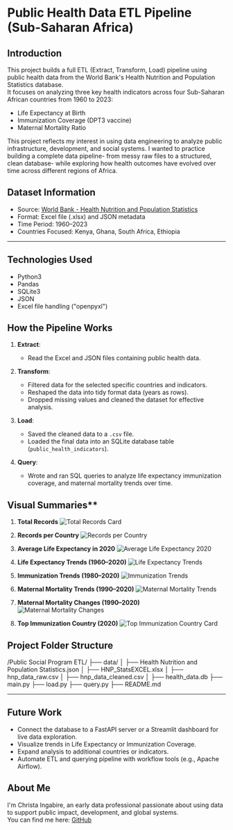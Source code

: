 # Public Health Data ETL Pipeline (Sub-Saharan Africa)

## Introduction
This project builds a full ETL (Extract, Transform, Load) pipeline using public health data from the World Bank's Health Nutrition and Population Statistics database.  
It focuses on analyzing three key health indicators across four Sub-Saharan African countries from 1960 to 2023:
-  Life Expectancy at Birth
- Immunization Coverage (DPT3 vaccine)
- Maternal Mortality Ratio

This project reflects my interest in using data engineering to analyze public infrastructure, development, and social systems. I wanted to practice building a complete data pipeline- from messy raw files to a structured, clean database- while exploring how health outcomes have evolved over time across different regions of Africa.


## Dataset Information
- Source: [World Bank - Health Nutrition and Population Statistics](https://datacatalog.worldbank.org/search/dataset/0037652/Health-Nutrition-and-Population-Statistics)
- Format: Excel file (.xlsx) and JSON metadata
- Time Period: 1960–2023
- Countries Focused: Kenya, Ghana, South Africa, Ethiopia

---

## Technologies Used
- Python3
- Pandas
- SQLite3
- JSON
- Excel file handling ("openpyxl")



## How the Pipeline Works

1. **Extract**:
    - Read the Excel and JSON files containing public health data.

2. **Transform**:
    - Filtered data for the selected specific countries and indicators.
    - Reshaped the data into tidy format data (years as rows).
    - Dropped missing values and cleaned the dataset for effective analysis.

3. **Load**:
    - Saved the cleaned data to a `.csv` file.
    - Loaded the final data into an SQLite database table (`public_health_indicators`).

4. **Query**:
    - Wrote and ran SQL queries to analyze life expectancy immunization coverage, and maternal mortality trends over time.


## Visual Summaries**
1. **Total Records**
![Total Records Card](plots/total_records_card.png)

2. **Records per Country**
![Records per Country](plots/records_per_country.png)

3. **Average Life Expectancy in 2020**
![Average Life Expectancy 2020](plots/life_expectancy_2020.png)

4. **Life Expectancy Trends (1960–2020)**
![Life Expectancy Trends](plots/life_expectancy_trends.png)

5. **Immunization Trends (1980–2020)**
![Immunization Trends](plots/immunization_trends.png)

6. **Maternal Mortality Trends (1990–2020)**
![Maternal Mortality Trends](plots/maternal_mortality_trends.png)

7. **Maternal Mortality Changes (1990–2020)**
![Maternal Mortality Changes](plots/maternal_mortality_changes.png)

8. **Top Immunization Country (2020)**
![Top Immunization Country Card](plots/top_immunization_card.png)


## Project Folder Structure

/Public Social Program ETL/ ├── data/ │ ├── Health Nutrition and Population Statistics.json │ ├── HNP_StatsEXCEL.xlsx │ ├── hnp_data_raw.csv │ ├── hnp_data_cleaned.csv │ ├── health_data.db ├── main.py ├── load.py ├── query.py ├── README.md


---

## Future Work
- Connect the database to a FastAPI server or a Streamlit dashboard for live data exploration.
- Visualize trends in Life Expectancy or Immunization Coverage.
- Expand analysis to additional countries or indicators.
- Automate ETL and querying pipeline with workflow tools (e.g., Apache Airflow).



## About Me
I'm Christa Ingabire, an early data professional passionate about using data to support public impact, development, and global systems.  
You can find me here: [GitHub](https://github.com/christaingabire)


